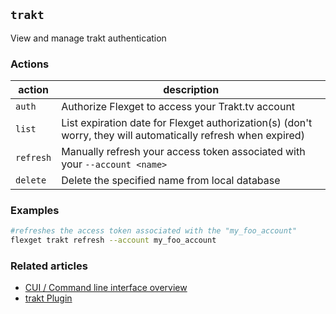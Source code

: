 ## `trakt`
View and manage trakt authentication

### Actions
| action | description |
| --- | --- |
| `auth` | Authorize Flexget to access your Trakt.tv account |
| `list` | List expiration date for Flexget authorization(s) (don't worry, they will automatically refresh when expired) |
| `refresh` | Manually refresh your access token associated with your `--account <name>` |
| `delete` | Delete the specified <account> name from local database |

### Examples
```bash
#refreshes the access token associated with the "my_foo_account"
flexget trakt refresh --account my_foo_account
```

### Related articles
* [CUI / Command line interface overview](/CLI)
* [trakt Plugin](/Plugins/trakt)